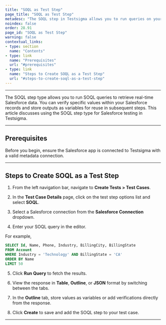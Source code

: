 ```yaml
---
title: "SOQL as Test Step"
page_title: "SOQL as Test Step"
metadesc: "The SOQL step in Testsigma allows you to run queries on your Salesforce data and fetch real-time results, helping you validate data directly during test execution."
noindex: false
order: 28.91
page_id: "SOQL as Test Step"
warning: false
contextual_links:
- type: section
  name: "Contents"
- type: link
  name: "Prerequisites"
  url: "#prerequisites"
- type: link
  name: "Steps to Create SOQL as a Test Step"
  url: "#steps-to-create-soql-as-a-test-step"
---
```


---

The SOQL step type allows you to run SOQL queries to retrieve real-time Salesforce data. You can verify specific values within your Salesforce records and store outputs as variables for reuse in subsequent steps. This article discusses using the SOQL step type for Salesforce testing in Testsigma.

---

## **Prerequisites**

Before you begin, ensure the Salesforce app is connected to Testsigma with a valid metadata connection.

---

## **Steps to Create SOQL as a Test Step**

1. From the left navigation bar, navigate to **Create Tests > Test Cases**. 

2. In the **Test Case Details** page, click on the test step options list and select **SOQL**. 

3. Select a Salesforce connection from the **Salesforce Connection** dropdown.

4. Enter your SOQL query in the editor. 

For example, 

```sql
SELECT Id, Name, Phone, Industry, BillingCity, BillingState
FROM Account
WHERE Industry = 'Technology' AND BillingState = 'CA'
ORDER BY Name
LIMIT 50
```

5. Click **Run Query** to fetch the results.

6. View the response in **Table**, **Outline**, or **JSON** format by switching between the tabs.

7. In the **Outline** tab, store values as variables or add verifications directly from the response.

8. Click **Create** to save and add the SOQL step to your test case.

---